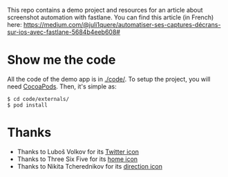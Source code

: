 This repo contains a demo project and resources for an article about screenshot automation with fastlane. You can find this article (in French) here:  https://medium.com/@juli1quere/automatiser-ses-captures-décrans-sur-ios-avec-fastlane-5684b4eeb608#

# Show me the code
All the code of the demo app is in [./code/](code/). To setup the project, you will need [CocoaPods](https://cocoapods.org). Then, it's simple as:

```
$ cd code/externals/ 
$ pod install 
```

# Thanks

* Thanks to Luboš Volkov for its [Twitter icon](https://thenounproject.com/term/twitter/20940/) 
* Thanks to Three Six Five for its [home icon](https://thenounproject.com/term/home/740700/)
* Thanks to Nikita Tcherednikov for its [direction icon](https://thenounproject.com/term/direction/599398/)
